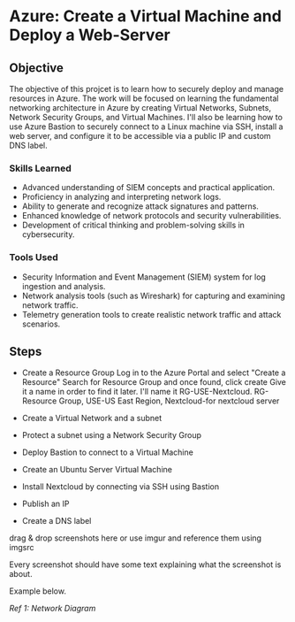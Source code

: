 # Azure: Create a Virtual Machine and Deploy a Web-Server

## Objective

The objective of this projcet is to learn how to securely deploy and manage resources in Azure. The work will be focused on learning the fundamental networking architecture in Azure by creating Virtual Networks, Subnets, Network Security Groups, and Virtual Machines. I'll also be learning how to use Azure Bastion to securely connect to a Linux machine via SSH, install a web server, and configure it to be accessible via a public IP and custom DNS label. 

### Skills Learned

- Advanced understanding of SIEM concepts and practical application.
- Proficiency in analyzing and interpreting network logs.
- Ability to generate and recognize attack signatures and patterns.
- Enhanced knowledge of network protocols and security vulnerabilities.
- Development of critical thinking and problem-solving skills in cybersecurity.

### Tools Used

- Security Information and Event Management (SIEM) system for log ingestion and analysis.
- Network analysis tools (such as Wireshark) for capturing and examining network traffic.
- Telemetry generation tools to create realistic network traffic and attack scenarios.

## Steps

- Create a Resource Group
  Log in to the Azure Portal and select "Create a Resource"
  Search for Resource Group and once found, click create
  Give it a name in order to find it later. I'll name it RG-USE-Nextcloud. RG-Resource Group, USE-US East Region, Nextcloud-for nextcloud server

- Create a Virtual Network and a subnet

- Protect a subnet using a Network Security Group

- Deploy Bastion to connect to a Virtual Machine

- Create an Ubuntu Server Virtual Machine

- Install Nextcloud by connecting via SSH using Bastion

- Publish an IP

- Create a DNS label



drag & drop screenshots here or use imgur and reference them using imgsrc

Every screenshot should have some text explaining what the screenshot is about.

Example below.

*Ref 1: Network Diagram*
